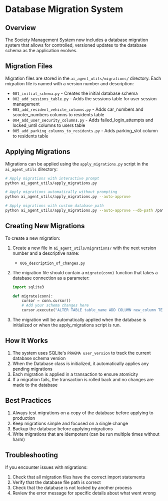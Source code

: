 # Database Migration System

## Overview
The Society Management System now includes a database migration system that allows for controlled, versioned updates to the database schema as the application evolves.

## Migration Files
Migration files are stored in the `ai_agent_utils/migrations/` directory. Each migration file is named with a version number and description:
- `001_initial_schema.py` - Creates the initial database schema
- `002_add_sessions_table.py` - Adds the sessions table for user session management
- `003_add_resident_vehicle_columns.py` - Adds car_numbers and scooter_numbers columns to residents table
- `004_add_user_security_columns.py` - Adds failed_login_attempts and locked_until columns to users table
- `005_add_parking_columns_to_residents.py` - Adds parking_slot column to residents table

## Applying Migrations
Migrations can be applied using the `apply_migrations.py` script in the `ai_agent_utils` directory:

```bash
# Apply migrations with interactive prompt
python ai_agent_utils/apply_migrations.py

# Apply migrations automatically without prompting
python ai_agent_utils/apply_migrations.py --auto-approve

# Apply migrations with custom database path
python ai_agent_utils/apply_migrations.py --auto-approve --db-path /path/to/database.db
```

## Creating New Migrations
To create a new migration:

1. Create a new file in `ai_agent_utils/migrations/` with the next version number and a descriptive name:
   - `006_description_of_changes.py`

2. The migration file should contain a `migrate(conn)` function that takes a database connection as a parameter:
   ```python
   import sqlite3
   
   def migrate(conn):
       cursor = conn.cursor()
       # Add your schema changes here
       cursor.execute("ALTER TABLE table_name ADD COLUMN new_column TEXT")
   ```

3. The migration will be automatically applied when the database is initialized or when the apply_migrations script is run.

## How It Works
1. The system uses SQLite's `PRAGMA user_version` to track the current database schema version
2. When the Database class is initialized, it automatically applies any pending migrations
3. Each migration is applied in a transaction to ensure atomicity
4. If a migration fails, the transaction is rolled back and no changes are made to the database

## Best Practices
1. Always test migrations on a copy of the database before applying to production
2. Keep migrations simple and focused on a single change
3. Backup the database before applying migrations
4. Write migrations that are idempotent (can be run multiple times without harm)

## Troubleshooting
If you encounter issues with migrations:
1. Check that all migration files have the correct import statements
2. Verify that the database file path is correct
3. Check that the database is not locked by another process
4. Review the error message for specific details about what went wrong